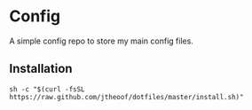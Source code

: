 # Config

A simple config repo to store my main config files.

## Installation

    sh -c "$(curl -fsSL https://raw.github.com/jtheoof/dotfiles/master/install.sh)"
